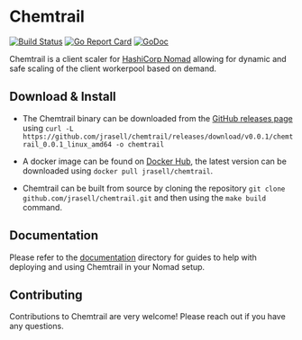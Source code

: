 # Chemtrail

[![Build Status](https://travis-ci.org/jrasell/chemtrail.svg?branch=master)](https://travis-ci.org/jrasell/chemtrail) [![Go Report Card](https://goreportcard.com/badge/github.com/jrasell/chemtrail)](https://goreportcard.com/report/github.com/jrasell/chemtrail) [![GoDoc](https://godoc.org/github.com/jrasell/chemtrail?status.svg)](https://godoc.org/github.com/jrasell/chemtrail)

Chemtrail is a client scaler for [HashiCorp Nomad](https://www.nomadproject.io/) allowing for dynamic and safe scaling of the client workerpool based on demand.

## Download & Install

* The Chemtrail binary can be downloaded from the [GitHub releases page](https://github.com/jrasell/chemtrail/releases) using `curl -L https://github.com/jrasell/chemtrail/releases/download/v0.0.1/chemtrail_0.0.1_linux_amd64 -o chemtrail`

* A docker image can be found on [Docker Hub](https://hub.docker.com/r/jrasell/chemtrail/), the latest version can be downloaded using `docker pull jrasell/chemtrail`.

* Chemtrail can be built from source by cloning the repository `git clone github.com/jrasell/chemtrail.git` and then using the `make build` command. 

## Documentation

Please refer to the [documentation](./docs) directory for guides to help with deploying and using Chemtrail in your Nomad setup.

## Contributing

Contributions to Chemtrail are very welcome! Please reach out if you have any questions.
